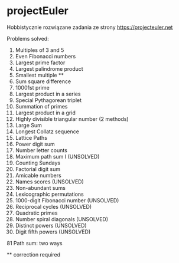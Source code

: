 # projectEuler
Hobbistycznie rozwiązane zadania ze strony https://projecteuler.net

Problems solved:
1. Multiples of 3 and 5
2. Even Fibonacci numbers
3. Largest prime factor
4. Largest palindrome product
5. Smallest multiple **
6. Sum square difference
7. 10001st prime
8. Largest product in a series
9. Special Pythagorean triplet
10. Summation of primes
11. Largest product in a grid
12. Highly divisible triangular number (2 methods)
13. Large Sum
14. Longest Collatz sequence
15. Lattice Paths
16. Power digit sum
17. Number letter counts
18. Maximum path sum I (UNSOLVED)
19. Counting Sundays
20. Factorial digit sum
21. Amicable numbers
22. Names scores (UNSOLVED)
23. Non-abundant sums 
24. Lexicographic permutations 
25. 1000-digit Fibonacci number (UNSOLVED)
26. Reciprocal cycles (UNSOLVED)
27. Quadratic primes
28. Number spiral diagonals (UNSOLVED)
29. Distinct powers (UNSOLVED)
30. Digit fifth powers (UNSOLVED)

81 Path sum: two ways


** correction required